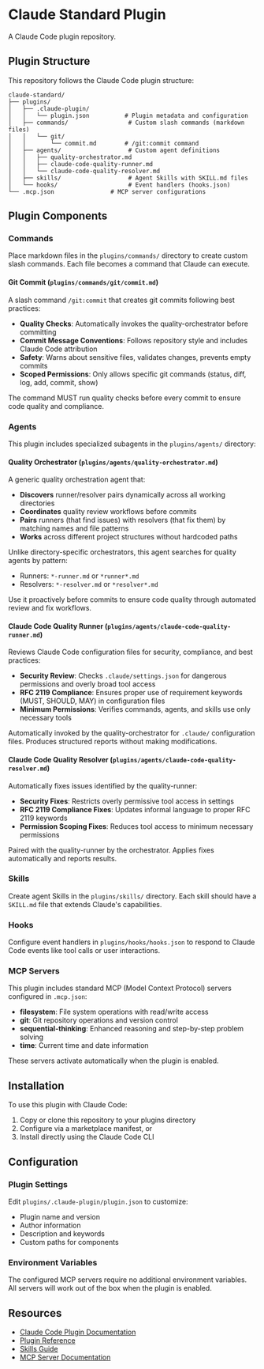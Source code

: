 # Claude Standard Plugin

A Claude Code plugin repository.

## Plugin Structure

This repository follows the Claude Code plugin structure:

```
claude-standard/
├── plugins/
│   ├── .claude-plugin/
│   │   └── plugin.json          # Plugin metadata and configuration
│   ├── commands/                 # Custom slash commands (markdown files)
│   │   └── git/
│   │       └── commit.md        # /git:commit command
│   ├── agents/                   # Custom agent definitions
│   │   ├── quality-orchestrator.md
│   │   ├── claude-code-quality-runner.md
│   │   └── claude-code-quality-resolver.md
│   ├── skills/                   # Agent Skills with SKILL.md files
│   └── hooks/                    # Event handlers (hooks.json)
└── .mcp.json                # MCP server configurations
```

## Plugin Components

### Commands

Place markdown files in the `plugins/commands/` directory to create custom slash commands. Each file becomes a command that Claude can execute.

#### Git Commit (`plugins/commands/git/commit.md`)

A slash command `/git:commit` that creates git commits following best practices:
- **Quality Checks**: Automatically invokes the quality-orchestrator before committing
- **Commit Message Conventions**: Follows repository style and includes Claude Code attribution
- **Safety**: Warns about sensitive files, validates changes, prevents empty commits
- **Scoped Permissions**: Only allows specific git commands (status, diff, log, add, commit, show)

The command MUST run quality checks before every commit to ensure code quality and compliance.

### Agents

This plugin includes specialized subagents in the `plugins/agents/` directory:

#### Quality Orchestrator (`plugins/agents/quality-orchestrator.md`)

A generic quality orchestration agent that:
- **Discovers** runner/resolver pairs dynamically across all working directories
- **Coordinates** quality review workflows before commits
- **Pairs** runners (that find issues) with resolvers (that fix them) by matching names and file patterns
- **Works** across different project structures without hardcoded paths

Unlike directory-specific orchestrators, this agent searches for quality agents by pattern:
- Runners: `*-runner.md` or `*runner*.md`
- Resolvers: `*-resolver.md` or `*resolver*.md`

Use it proactively before commits to ensure code quality through automated review and fix workflows.

#### Claude Code Quality Runner (`plugins/agents/claude-code-quality-runner.md`)

Reviews Claude Code configuration files for security, compliance, and best practices:
- **Security Review**: Checks `.claude/settings.json` for dangerous permissions and overly broad tool access
- **RFC 2119 Compliance**: Ensures proper use of requirement keywords (MUST, SHOULD, MAY) in configuration files
- **Minimum Permissions**: Verifies commands, agents, and skills use only necessary tools

Automatically invoked by the quality-orchestrator for `.claude/` configuration files. Produces structured reports without making modifications.

#### Claude Code Quality Resolver (`plugins/agents/claude-code-quality-resolver.md`)

Automatically fixes issues identified by the quality-runner:
- **Security Fixes**: Restricts overly permissive tool access in settings
- **RFC 2119 Compliance Fixes**: Updates informal language to proper RFC 2119 keywords
- **Permission Scoping Fixes**: Reduces tool access to minimum necessary permissions

Paired with the quality-runner by the orchestrator. Applies fixes automatically and reports results.

### Skills
Create agent Skills in the `plugins/skills/` directory. Each skill should have a `SKILL.md` file that extends Claude's capabilities.

### Hooks
Configure event handlers in `plugins/hooks/hooks.json` to respond to Claude Code events like tool calls or user interactions.

### MCP Servers
This plugin includes standard MCP (Model Context Protocol) servers configured in `.mcp.json`:

- **filesystem**: File system operations with read/write access
- **git**: Git repository operations and version control
- **sequential-thinking**: Enhanced reasoning and step-by-step problem solving
- **time**: Current time and date information

These servers activate automatically when the plugin is enabled.

## Installation

To use this plugin with Claude Code:

1. Copy or clone this repository to your plugins directory
2. Configure via a marketplace manifest, or
3. Install directly using the Claude Code CLI

## Configuration

### Plugin Settings

Edit `plugins/.claude-plugin/plugin.json` to customize:
- Plugin name and version
- Author information
- Description and keywords
- Custom paths for components

### Environment Variables

The configured MCP servers require no additional environment variables. All servers will work out of the box when the plugin is enabled.

## Resources

- [Claude Code Plugin Documentation](https://docs.claude.com/en/docs/claude-code/plugins.md)
- [Plugin Reference](https://docs.claude.com/en/docs/claude-code/plugins-reference.md)
- [Skills Guide](https://docs.claude.com/en/docs/claude-code/skills.md)
- [MCP Server Documentation](https://docs.claude.com/en/docs/claude-code/mcp.md)

